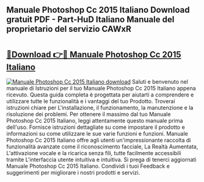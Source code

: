 ## Manuale Photoshop Cc 2015 Italiano Download gratuit PDF - Part-HuD Italiano Manuale del proprietario del servizio CAWxR

# <h2><a href="http://df991c.blite.top/?on=Manuale+Photoshop+Cc+2015+Italiano">🔗Download 👉🔴 Manuale Photoshop Cc 2015 Italiano</a></h2>

[![Manuale Photoshop Cc 2015 Italiano download](https://i.imgur.com/lujVjoI.png)](http://df991c.blite.top/?on=Manuale+Photoshop+Cc+2015+Italiano)
Saluti e benvenuto nel manuale di Istruzioni per il tuo Manuale Photoshop Cc 2015 Italiano appena ricevuto. Questa guida completa è progettata per aiutarti a comprendere e utilizzare tutte le funzionalità e i vantaggi del tuo Prodotto. Troverai istruzioni chiare per L'installazione, il funzionamento, la manutenzione e la risoluzione dei problemi. Per ottenere il massimo dal tuo Manuale Photoshop Cc 2015 Italiano, leggi attentamente questo manuale prima dell'uso. Fornisce istruzioni dettagliate su come impostare il prodotto e informazioni su come utilizzare le sue varie funzioni e funzioni. Manuale Photoshop Cc 2015 Italiano offre agli utenti un'impressionante raccolta di funzionalità avanzate come il riconoscimento facciale, La Realtà Aumentata, L'attivazione vocale e la ricarica senza fili, tutte facilmente accessibili tramite L'interfaccia utente intuitiva e intuitiva. Si prega di tenerci aggiornati Manuale Photoshop Cc 2015 Italiano. Condividi i tuoi Feedback e suggerimenti per migliorare i nostri prodotti e servizi.
